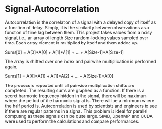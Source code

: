 # Signal-Autocorrelation
Autocorrelation is the correlation of a signal with a delayed copy of itself as a function of delay.  Simply, it is the similarity between observations as a function of time lag between them.  This project takes values from a noisy signal, i.e., an array of length Size random-looking values sampled over time.  Each array element is multiplied by itself and them added up.  

Sums[0] = A[0]*A[0] + A[1]*A[1] + ... + A[Size-1]*A[Size-1]

The array is shifted over one index and pairwise multiplication is performed again.

Sums[1] = A[0]*A[1] + A[1]*A[2] + ... + A[Size-1]*A[0]

The process is repeated until all pairwise multiplication shifts are completed.  The resulting sums are graphed as a function.  If there is a secret harmonic frequency hidden in the signal, there will be maximum where the period of the harmonic signal is.  There will be a minimum where the half period is.  Autocorrelation is used by scientists and engineers to see if there are regular patterns in a signal.  This problem is ideal for parallel computing as these signals can be quite large.  SIMD, OpenMP, and CUDA were used to perform the calculations and compare performances.   
 
